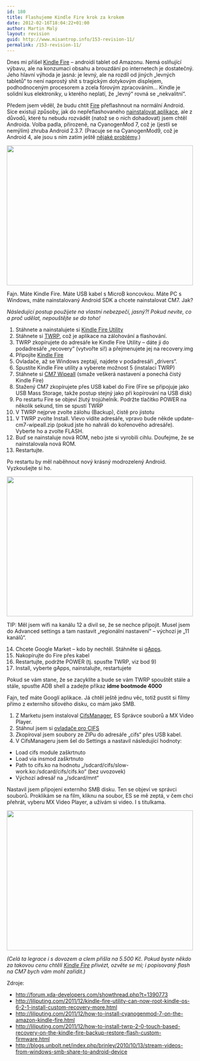 ```yaml
---
id: 180
title: Flashujeme Kindle Fire krok za krokem
date: 2012-02-16T18:04:22+01:00
author: Martin Malý
layout: revision
guid: http://www.misantrop.info/153-revision-11/
permalink: /153-revision-11/
---
```

Dnes mi přišel [Kindle Fire](http://www.amazon.com/gp/product/B0051VVOB2/ref=as_li_ss_tl?ie=UTF8&tag=dein-20&linkCode=as2&camp=1789&creative=390957&creativeASIN=B0051VVOB2) &#8211; androidí tablet od Amazonu. Nemá oslňující výbavu, ale na konzumaci obsahu a brouzdání po internetech je dostatečný. Jeho hlavní výhoda je jasná: je levný, ale na rozdíl od jiných &#8222;levných tabletů&#8220; to není naprostý shit s tragickým dotykovým displejem, podhodnoceným procesorem a zcela fórovým zpracováním&#8230; Kindle je solidní kus elektroniky, u kterého neplatí, že &#8222;levný&#8220; rovná se &#8222;nekvalitní&#8220;.

<!--more-->

Předem jsem věděl, že budu chtít [Fire](http://www.amazon.com/gp/product/B0051VVOB2/ref=as_li_ss_tl?ie=UTF8&tag=dein-20&linkCode=as2&camp=1789&creative=390957&creativeASIN=B0051VVOB2) přeflashnout na normální Android. Sice existují způsoby, jak do nepřeflashovaného [nainstalovat aplikace](http://spravodaj.madaj.net/view.php/2012/02-ako-sa-naborit-do-kindle-fire-bez-rootovania), ale z důvodů, které tu nebudu rozvádět (natož se o nich dohadovat) jsem chtěl Androida. Volba padla, přirozeně, na CyanogenMod 7, což je (jestli se nemýlím) zhruba Android 2.3.7. (Pracuje se na CyanogenMod9, což je Android 4, ale jsou s ním zatím ještě [nějaké problémy](https://docs.google.com/spreadsheet/ccc?key=0ArJmKQhhE5AFdGd2U0F3dFlkcno3dmdreFRtWUUtYVE#gid=0).)

<a href="http://www.misantrop.info/flashujeme-kindle-fire-krok-za-krokem/20120216_009/" rel="attachment wp-att-157"><img class="aligncenter size-medium wp-image-157" title="20120216_009" src="http://www.misantrop.info/wp-content/uploads/2012/02/20120216_009-500x375.jpg" alt="" width="500" height="375" srcset="https://www.misantrop.info/wp-content/uploads/2012/02/20120216_009-500x375.jpg 500w, https://www.misantrop.info/wp-content/uploads/2012/02/20120216_009-200x150.jpg 200w, https://www.misantrop.info/wp-content/uploads/2012/02/20120216_009-1024x768.jpg 1024w, https://www.misantrop.info/wp-content/uploads/2012/02/20120216_009.jpg 1280w" sizes="(max-width: 500px) 100vw, 500px" /></a>

Fajn. Máte Kindle Fire. Máte USB kabel s MicroB koncovkou. Máte PC s Windows, máte nainstalovaný Android SDK a chcete nainstalovat CM7. Jak?

_Následující postup použijete na vlastní nebezpečí, jasný?! Pokud nevíte, co a proč udělat, nepouštějte se do toho!_

1. Stáhnete a nainstalujete si [Kindle Fire Utility](http://forum.xda-developers.com/showthread.php?t=1399889)  
2. Stáhnete si [TWRP](http://techerrata.com/file/twrp2/twrp-blaze-2.0.0RC0.img), což je aplikace na zálohování a flashování.  
3. TWRP zkopírujete do adresáře ke Kindle Fire Utility &#8211; dáte ji do podadresáře &#8222;recovery&#8220; (vytvořte si!) a přejmenujete jej na recovery.img  
4. Připojíte [Kindle Fire](http://www.amazon.com/gp/product/B0051VVOB2/ref=as_li_ss_tl?ie=UTF8&tag=dein-20&linkCode=as2&camp=1789&creative=390957&creativeASIN=B0051VVOB2)  
5. Ovladače, až se Windows zeptají, najdete v podadresáři &#8222;drivers&#8220;.  
6. Spustíte Kindle Fire utility a vyberete možnost 5 (instalaci TWRP)  
7. Stáhnete si [CM7 Wipeall](http://www.mediafire.com/?7afc1173l7yc0qv) (smaže veškerá nastavení a ponechá čistý Kindle Fire)  
8. Stažený CM7 zkopírujete přes USB kabel do Fire (Fire se připojuje jako USB Mass Storage, takže postup stejný jako při kopírování na USB disk)  
9. Po restartu Fire se objeví žlutý trojúhelník. Podržte tlačítko POWER na několik sekund, tím se spustí TWRP  
10. V TWRP nejprve zvolte zálohu (Backup), čistě pro jistotu  
11. V TWRP zvolte Install. Vlevo vidíte adresáře, vpravo bude někde update-cm7-wipeall.zip (pokud jste ho nahráli do kořenového adresáře). Vyberte ho a zvolte FLASH.  
12. Buď se nainstaluje nová ROM, nebo jste si vyrobili cihlu. Doufejme, že se nainstalovala nová ROM.  
13. Restartujte.

Po restartu by měl naběhnout nový krásný modrozelený Android. Vyzkoušejte si ho.

<a href="http://www.misantrop.info/flashujeme-kindle-fire-krok-za-krokem/20120216_010/" rel="attachment wp-att-156"><img class="aligncenter size-medium wp-image-156" title="20120216_010" src="http://www.misantrop.info/wp-content/uploads/2012/02/20120216_010-500x375.jpg" alt="" width="500" height="375" srcset="https://www.misantrop.info/wp-content/uploads/2012/02/20120216_010-500x375.jpg 500w, https://www.misantrop.info/wp-content/uploads/2012/02/20120216_010-200x150.jpg 200w, https://www.misantrop.info/wp-content/uploads/2012/02/20120216_010-1024x768.jpg 1024w, https://www.misantrop.info/wp-content/uploads/2012/02/20120216_010.jpg 1280w" sizes="(max-width: 500px) 100vw, 500px" /></a>

TIP: Měl jsem wifi na kanálu 12 a divil se, že se nechce připojit. Musel jsem do Advanced settings a tam nastavit &#8222;regionální nastavení&#8220; &#8211; výchozí je &#8222;11 kanálů&#8220;.

14. Chcete Google Market &#8211; kdo by nechtěl. Stáhněte si [gApps](http://goo-inside.me/gapps/gapps-gb-20110828-signed.zip).  
15. Nakopírujte do Fire přes kabel  
16. Restartujte, podržte POWER (tj. spusťte TWRP, viz bod 9)  
17. Install, vyberte gApps, nainstalujte, restartujete

Pokud se vám stane, že se zacyklíte a bude se vám TWRP spouštět stále a stále, spusťte ADB shell a zadejte příkaz **idme bootmode 4000**

Fajn, teď máte Googlí aplikace. Já chtěl ještě jednu věc, totiž pustit si filmy přímo z externího síťového disku, co mám jako SMB.

1. Z Marketu jsem instaloval <a href="https://market.android.com/details?id=ws.plattner.cifsmanager&hl=en" rel="nofollow" target="_blank">CifsManager</a>, ES Správce souborů a MX Video Player.  
2. Stáhnul jsem si <a href="http://forum.xda-developers.com/showthread.php?t=1396960" rel="nofollow" target="_blank">ovladače pro CIFS</a>  
3. Zkopíroval jsem soubory ze ZIPu do adresáře &#8222;cifs&#8220; přes USB kabel.  
4. V CifsManageru jsem šel do Settings a nastavil následující hodnoty:

  * Load cifs module zaškrtnuto
  * Load via insmod zaškrtnuto
  * Path to cifs.ko na hodnotu &#8222;/sdcard/cifs/slow-work.ko:/sdcard/cifs/cifs.ko&#8220; (bez uvozovek)
  * Výchozí adresář na &#8222;/sdcard/mnt&#8220;

Nastavil jsem připojení externího SMB disku. Ten se objeví ve správci souborů. Proklikám se na film, kliknu na soubor, ES se mě zeptá, v čem chci přehrát, vyberu MX Video Player, a užívám si video. I s titulkama.

<a href="http://www.misantrop.info/flashujeme-kindle-fire-krok-za-krokem/20120216_012/" rel="attachment wp-att-154"><img class="aligncenter size-medium wp-image-154" title="20120216_012" src="http://www.misantrop.info/wp-content/uploads/2012/02/20120216_012-500x375.jpg" alt="" width="500" height="375" srcset="https://www.misantrop.info/wp-content/uploads/2012/02/20120216_012-500x375.jpg 500w, https://www.misantrop.info/wp-content/uploads/2012/02/20120216_012-200x150.jpg 200w, https://www.misantrop.info/wp-content/uploads/2012/02/20120216_012-1024x768.jpg 1024w, https://www.misantrop.info/wp-content/uploads/2012/02/20120216_012.jpg 1280w" sizes="(max-width: 500px) 100vw, 500px" /></a>

_(Celá ta legrace i s dovozem a clem přišla na 5.500 Kč. Pokud byste někdo za takovou cenu chtěli [Kindle Fire](http://www.amazon.com/gp/product/B0051VVOB2/ref=as_li_ss_tl?ie=UTF8&tag=dein-20&linkCode=as2&camp=1789&creative=390957&creativeASIN=B0051VVOB2) přivézt, ozvěte se mi; i popisovaný flash na CM7 bych vám mohl zařídit.)_

Zdroje:

  * <http://forum.xda-developers.com/showthread.php?t=1390773>
  * <http://liliputing.com/2011/12/kindle-fire-utility-can-now-root-kindle-os-6-2-1-install-custom-recovery-more.html>
  * <http://liliputing.com/2011/12/how-to-install-cyanogenmod-7-on-the-amazon-kindle-fire.html>
  * <http://liliputing.com/2011/12/how-to-install-twrp-2-0-touch-based-recovery-on-the-kindle-fire-backup-restore-flash-custom-firmware.html>
  * <http://blogs.unbolt.net/index.php/brinley/2010/10/13/stream-videos-from-windows-smb-share-to-android-device>

<!--gallery link="file"-->